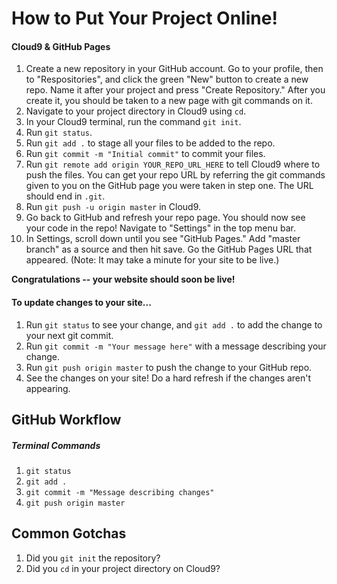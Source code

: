 # How to Put Your Project Online!
#### Cloud9 & GitHub Pages

1. Create a new repository in your GitHub account. Go to your profile, then to "Respositories", and click the green "New" button to create a new repo. Name it after your project and press "Create Repository." After you create it, you should be taken to a new page with git commands on it.
2. Navigate to your project directory in Cloud9 using `cd`.
3. In your Cloud9 terminal, run the command `git init`.
4. Run `git status`.
5. Run `git add .` to stage all your files to be added to the repo.
6. Run `git commit -m "Initial commit"` to commit your files.
7. Run `git remote add origin YOUR_REPO_URL_HERE` to tell Cloud9 where to push the files. You can get your repo URL by referring the git commands given to you on the GitHub page you were taken in step one. The URL should end in `.git`.
8. Run `git push -u origin master` in Cloud9.
9. Go back to GitHub and refresh your repo page. You should now see your code in the repo! Navigate to "Settings" in the top menu bar.
10. In Settings, scroll down until you see "GitHub Pages." Add "master branch" as a source and then hit save. Go the GitHub Pages URL that appeared. (Note: It may take a minute for your site to be live.)

**Congratulations -- your website should soon be live!**

#### To update changes to your site...

1. Run `git status` to see your change, and `git add .` to add the change to your next git commit.
2. Run `git commit -m "Your message here"` with a message describing your change.
3. Run `git push origin master` to push the change to your GitHub repo.
4. See the changes on your site! Do a hard refresh if the changes aren't appearing.

## GitHub Workflow
##### Terminal Commands

1. `git status`
2. `git add .`
3. `git commit -m "Message describing changes"`
4. `git push origin master`

## Common Gotchas
1. Did you `git init` the repository?
2. Did you `cd` in your project directory on Cloud9?
